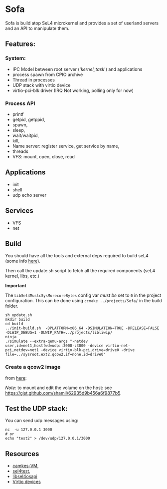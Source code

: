 # Sofa

Sofa is build atop SeL4 microkernel and provides a set of userland servers and an API to manipulate them.

## Features:
### System:
* IPC Model between root server ('*kernel_task*') and applications
* process spawn from CPIO archive
* Thread in processes
* UDP stack with virtio device
* virtio-pci-blk driver (IRQ Not working, polling only for now)

### Process API
* printf
* getpid, getppid,
* spawn,
* sleep,
* wait/waitpid,
* kill,
* Name server: register service, get service by name,
* threads
* VFS: mount, open, close, read

## Applications
* init
* shell
* udp echo server

## Services
* VFS
* net

## Build
You should have all the tools and external deps required to build seL4 (some info [here](https://docs.sel4.systems/projects/buildsystem/host-dependencies.html)).

Then call the update.sh script to fetch all the required components (seL4 kernel, libs, etc.)

**Important**

The `LibSel4MuslcSysMorecoreBytes` config var *must be* set to `0` in the project configuration. This can be done using `ccmake ../projects/Sofa/` in the build folder.

```
sh update.sh
mkdir build
cd build
../init-build.sh  -DPLATFORM=x86_64 -DSIMULATION=TRUE -DRELEASE=FALSE -DLWIP_DEBUG=1 -DLWIP_PATH=../projects/libliwip/
ninja
./simulate --extra-qemu-args "-netdev user,id=net1,hostfwd=udp::3000-:3000 -device virtio-net-pci,netdev=net1 -device virtio-blk-pci,drive=drive0 -drive file=../sysroot.ext2.qcow2,if=none,id=drive0"
```

### Create a qcow2 image
from [here](https://serverfault.com/questions/246835/convert-directory-to-qemu-kvm-virtual-disk-image):

*Note*: to mount and edit the volume on the host: see https://gist.github.com/shamil/62935d9b456a6f9877b5.


## Test the UDP stack:
You can send udp messages using:
```
nc  -u 127.0.0.1 3000
# or
echo "test2" > /dev/udp/127.0.0.1/3000
```


## Resources
* [camkes-VM](https://github.com/seL4/camkes-vm/blob/master/components/Init/src/main.c),
* [sel4test](https://github.com/seL4/sel4test),
* [libsel4osapi](https://github.com/rticommunity/libsel4osapi)
* [Virtio devices](https://wiki.osdev.org/Virtio)
